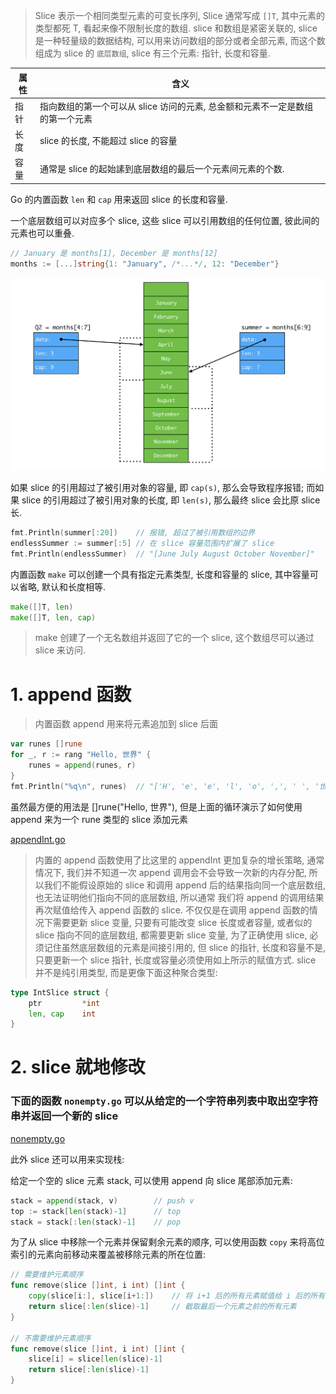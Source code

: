 > Slice 表示一个相同类型元素的可变长序列, Slice 通常写成 `[]T`, 其中元素的类型都死 T, 看起来像不限制长度的数组.
slice 和数组是紧密关联的, slice 是一种轻量级的数据结构, 可以用来访问数组的部分或者全部元素, 而这个数组成为 slice 的 `底层数组`, slice 有三个元素: 指针, 长度和容量.

| 属性 | 含义 |
| --- | --- |
| 指针 | 指向数组的第一个可以从 slice 访问的元素, 总金额和元素不一定是数组的第一个元素 |
| 长度 | slice 的长度, 不能超过 slice 的容量 |
| 容量 | 通常是 slice 的起始䛾到底层数组的最后一个元素间元素的个数. |

Go 的内置函数 `len` 和 `cap` 用来返回 slice 的长度和容量.

一个底层数组可以对应多个 slice, 这些 slice 可以引用数组的任何位置, 彼此间的元素也可以重叠.

```go
// January 是 months[1], December 是 months[12]
months := [...]string{1: "January", /*...*/, 12: "December"}
```

![](.images/4391542466371_.pic.jpg)

如果 slice 的引用超过了被引用对象的容量, 即 `cap(s)`, 那么会导致程序报错;
而如果 slice 的引用超过了被引用对象的长度, 即 `len(s)`, 那么最终 slice 会比原 slice 长.

```go
fmt.Println(summer[:20])    // 报错, 超过了被引用数组的边界
endlessSummer := summer[:5] // 在 slice 容量范围内扩展了 slice
fmt.Println(endlessSummer)  // "[June July August October November]"
```

内置函数 `make` 可以创建一个具有指定元素类型, 长度和容量的 slice, 其中容量可以省略, 默认和长度相等.

```go
make([]T, len)
make([]T, len, cap)
```

> make 创建了一个无名数组并返回了它的一个 slice, 这个数组尽可以通过 slice 来访问.

# 1. append 函数

> 内置函数 append 用来将元素追加到 slice 后面

```go
var runes []rune
for _, r := rang "Hello, 世界" {
    runes = append(runes, r)
}
fmt.Println("%q\n", runes)  // "['H', 'e', 'e', 'l', 'o', ',', ' ', '世', '界']"
```

虽然最方便的用法是 []rune("Hello, 世界"), 但是上面的循环演示了如何使用 append 来为一个 rune 类型的 slice 添加元素

[appendInt.go](https://github.com/DestinyWang/gogl.io/blob/master/ch4/2_slices/examples/appendInt.go)

> 内置的 append 函数使用了比这里的 appendInt 更加复杂的增长策略, 通常情况下, 我们并不知道一次 append 调用会不会导致一次新的内存分配, 所以我们不能假设原始的 slice 和调用 append 后的结果指向同一个底层数组, 也无法证明他们指向不同的底层数组, 所以通常 我们将 append 的调用结果再次赋值给传入 append 函数的 slice.
不仅仅是在调用 append 函数的情况下需要更新 slice 变量, 只要有可能改变 slice 长度或者容量, 或者似的 slice 指向不同的底层数组, 都需要更新 slice 变量, 为了正确使用 slice, 必须记住虽然底层数组的元素是间接引用的, 但 slice 的指针, 长度和容量不是, 只要更新一个 slice 指针, 长度或容量必须使用如上所示的赋值方式. slice 并不是纯引用类型, 而是更像下面这种聚合类型:

```go
type IntSlice struct {
    ptr         *int
    len, cap    int
}
```

# 2. slice 就地修改

### 下面的函数 `nonempty.go` 可以从给定的一个字符串列表中取出空字符串并返回一个新的 slice

[nonempty.go](https://github.com/DestinyWang/gogl.io/blob/master/ch4/2_slice/examples/nonempty.go)

此外 slice 还可以用来实现栈:

给定一个空的 slice 元素 stack, 可以使用 append 向 slice 尾部添加元素:

```go
stack = append(stack, v)        // push v
top := stack[len(stack)-1]      // top
stack = stack[:len(stack)-1]    // pop
```

为了从 slice 中移除一个元素并保留剩余元素的顺序, 可以使用函数 `copy` 来将高位索引的元素向前移动来覆盖被移除元素的所在位置:

```go
// 需要维护元素顺序
func remove(slice []int, i int) []int {
    copy(slice[i:], slice[i+1:])    // 将 i+1 后的所有元素赋值给 i 后的所有元素(最后一个元素会重复)
    return slice[:len(slice)-1]     // 截取最后一个元素之前的所有元素
}

// 不需要维护元素顺序
func remove(slice []int, i int) []int {
    slice[i] = slice[len(slice)-1]
    return slice[:len(slice)-1]
}
```